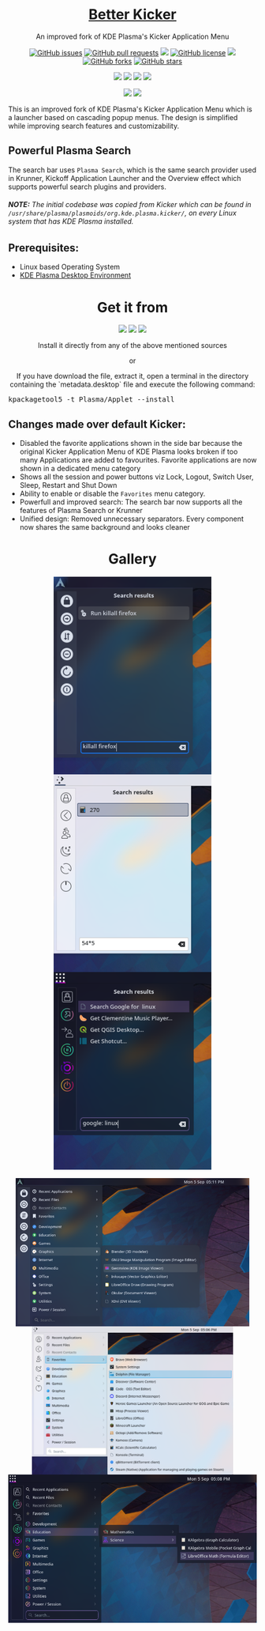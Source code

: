 <p align="center">
 <a href="https://himdek.com/Better-Kicker-for-Plasma/"><h1 align="center">Better Kicker</h1></a>
 <p align="center">An improved fork of KDE Plasma's Kicker Application Menu</p>
</p>

<p class="buttons" align="center">
 <a href="https://github.com/HimDek/Better-Kicker-for-Plasma/issues"><img alt="GitHub issues" src="https://img.shields.io/github/issues/HimDek/Better-Kicker-for-Plasma?style=flat-square"></a>
 <a href="https://github.com/HimDek/Better-Kicker-for-Plasma/pulls"><img alt="GitHub pull requests" src="https://img.shields.io/github/issues-pr/himdek/Better-Kicker-for-Plasma?style=flat-square"></a>
 <a href="https://github.com/HimDek/Better-Kicker-for-Plasma/"><img src="https://img.shields.io/badge/GitHub-View%20sourcecode-blue?style=flat-square&logo=github&color=blueviolet" /></a>
 <a href="https://github.com/HimDek/Better-Kicker-for-Plasma/blob/master/LICENSE.md"><img alt="GitHub license" src="https://img.shields.io/github/license/HimDek/Better-Kicker-for-Plasma?style=flat-square"></a>
 <a href="https://github.com/HimDek/Better-Kicker-for-Plasma/actions/workflows/pages/pages-build-deployment/"><img src="https://img.shields.io/github/deployments/HimDek/Better-Kicker-for-Plasma/github-pages?label=WebPage%20build%20status&logo=InternetExplorer&style=flat-square" /></a>
 <a href="https://github.com/HimDek/Better-Kicker-for-Plasma/network"><img alt="GitHub forks" src="https://img.shields.io/github/forks/HimDek/Better-Kicker-for-Plasma?style=flat-square"></a>
 <a href="https://github.com/HimDek/Better-Kicker-for-Plasma/stargazers"><img alt="GitHub stars" src="https://img.shields.io/github/stars/HimDek/Better-Kicker-for-Plasma?style=flat-square"></a>
</p>

<p class="buttons" align="center">
  <a href="#gallery"><img src="https://img.shields.io/badge/View%20Screenshots-blueviolet?style=for-the-badge" /></a>
  <a href="https://himdek.com/?tab=donate"><img src="https://img.shields.io/badge/Donate-Support%20me-green?style=for-the-badge&logo=Razorpay" /></a> 
  <a href="https://himdek.com/Better-Kicker-for-Plasma/"><img class="invisible" src="https://img.shields.io/badge/himdek.com-View%20in%20Website-blue?style=for-the-badge&logo=Internet-Explorer&color=blue" /></a>
  <a href="#prerequisites"><img src="https://img.shields.io/badge/Install-green?style=for-the-badge" /></a>
</p>

<p class="buttons" align="center">
  <a href="#powerful-plasma-search"><img src="https://img.shields.io/badge/Powerful%20Plasma%20Search-blue?style=for-the-badge" /></a>
  <a href="#changes-made-over-default-kickoff"><img src="https://img.shields.io/badge/Differenciation%20from%20Kickoff-orange?style=for-the-badge" /></a>
</p>

This is an improved fork of KDE Plasma's Kicker Application Menu which is a launcher based on cascading popup menus. The design is simplified while improving search features and customizability.

## Powerful Plasma Search

The search bar uses `Plasma Search`, which is the same search provider used in Krunner, Kickoff Application Launcher and the Overview effect which supports powerful search plugins and providers.

###### **NOTE:** The initial codebase was copied from Kicker which can be found in `/usr/share/plasma/plasmoids/org.kde.plasma.kicker/`, on every Linux system that has KDE Plasma installed.

## Prerequisites:

* Linux based Operating System
* [KDE Plasma Desktop Environment](https://kde.org/plasma-desktop/)

<h1 align="center">Get it from</h1>

<p align="center">
  <a href="https://www.pling.com/p/1897850"><img height="50px" src="https://img.shields.io/badge/Pling%20Store-informational?style=for-the-badge&color=orange" /></a>
  <a href="https://store.kde.org/p/1897850"><img height="50px" src="https://img.shields.io/badge/KDE%20Store-informational?style=for-the-badge&logo=KDE" /></a>
  <a href="https://www.opendesktop.org/p/1897850"><img height="50px" src="https://img.shields.io/badge/openDesktop-informational?style=for-the-badge&color=blueviolet" /></a>
</p>

<p align="center">Install it directly from any of the above mentioned sources</p>

<p align="center">or</p>

<p align="center">If you have download the file, extract it, open a terminal in the directory containing the `metadata.desktop` file and execute the following command:</p>

<p align="center">
  <pre>kpackagetool5 -t Plasma/Applet --install</pre>
</p>

## Changes made over default Kicker:

* Disabled the favorite applications shown in the side bar because the original Kicker Application Menu of KDE Plasma looks broken if too many Applications are added to favourites. Favorite applications are now shown in a dedicated menu category
* Shows all the session and power buttons viz Lock, Logout, Switch User, Sleep, Restart and Shut Down
* Ability to enable or disable the `Favorites` menu category.
* Powerfull and improved search: The search bar now supports all the features of Plasma Search or Krunner
* Unified design: Removed unnecessary separators. Every component now shares the same background and looks cleaner

<h1 id="gallery" align="center">Gallery</h1>

<p align="center">
<img height="400px" src="assets/20220905_172656_Nodic_Run_Command.png" align="center"/>
<img height="400px" src="assets/20220905_172709_Breeze_Calculator.png" align="center"/>
<img height="400px" src="assets/20220905_172717_Sweet_Web_Search.png" align="center"/>
<br /><br />
<img height="300px" src="assets/20220905_172732_Nordic.png" align="center"/>
<img height="300px" src="assets/20220905_172756_Breeze_Favorites.png" align="center"/>
<img height="300px" src="assets/20220905_172801_Sweet_Icons.png" align="center"/>
</p>
